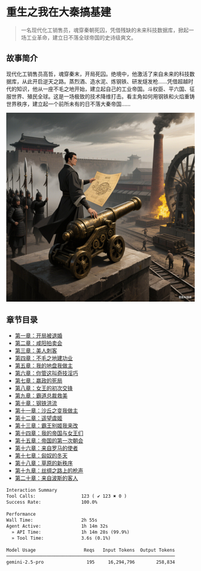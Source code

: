 # 重生之我在大秦搞基建

> 一名现代化工销售员，魂穿秦朝死囚，凭借残缺的未来科技数据库，掀起一场工业革命，建立日不落全球帝国的史诗级爽文。

## 故事简介

现代化工销售员高哲，魂穿秦末，开局死囚。绝境中，他激活了来自未来的科技数据库，从此开启逆天之路。蒸烈酒、造水泥、炼钢铁、研发燧发枪……凭借超越时代的知识，他从一座不毛之地开始，建立起自己的工业帝国。斗权臣、平六国、征服世界、殖民全球。这是一场极致的技术降维打击。看主角如何用钢铁和火焰重铸世界秩序，建立起一个前所未有的日不落大秦帝国……

![重生之我在大秦搞基建](cover.png)

## 章节目录

*   [第一章：开局被退婚](./content/01-开局被退婚.md)
*   [第二章：咸阳拍卖会](./content/02-咸阳拍卖会.md)
*   [第三章：美人刺客](./content/03-美人刺客.md)
*   [第四章：不毛之地建功业](./content/04-不毛之地建功业.md)
*   [第五章：我的地盘我做主](./content/05-我的地盘我做主.md)
*   [第六章：你管这叫奇技淫巧](./content/06-你管这叫奇技淫巧.md)
*   [第七章：嬴政的死局](./content/07-嬴政的死局.md)
*   [第八章：女王的初次交锋](./content/08-女王的初次交锋.md)
*   [第九章：霸道总裁救美](./content/09-霸道总裁救美.md)
*   [第十章：钢铁洪流](./content/10-钢铁洪流.md)
*   [第十一章：沙丘之变我做主](./content/11-沙丘之变我做主.md)
*   [第十二章：遥望虞姬](./content/12-遥望虞姬.md)
*   [第十三章：霸王别姬我来改](./content/13-霸王别姬我来改.md)
*   [第十四章：我的帝国与女王们](./content/14-我的帝国与女王们.md)
*   [第十五章：帝国的第一次朝会](./content/15-帝国的第一次朝会.md)
*   [第十六章：来自罗马的使者](./content/16-来自罗马的使者.md)
*   [第十七章：匈奴的冬天](./content/17-匈奴的冬天.md)
*   [第十八章：草原的新秩序](./content/18-草原的新秩序.md)
*   [第十九章：丝绸之路上的枪声](./content/19-丝绸之路上的枪声.md)
*   [第二十章：来自波斯的客人](./content/20-来自波斯的客人.md)

```usage
Interaction Summary
Tool Calls:                 123 ( ✔ 123 ✖ 0 )
Success Rate:               100.0%

Performance
Wall Time:                  2h 55s
Agent Active:               1h 14m 32s
  » API Time:               1h 14m 28s (99.9%)
  » Tool Time:              3.6s (0.1%)

Model Usage                  Reqs   Input Tokens  Output Tokens
───────────────────────────────────────────────────────────────
gemini-2.5-pro                195     16,294,796        258,834
```
